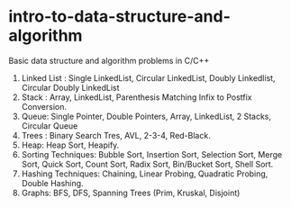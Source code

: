 # intro-to-data-structure-and-algorithm
Basic data structure and algorithm problems in C/C++
1. Linked List : Single LinkedList, Circular LinkedList, Doubly Linkedlist, Circular Doubly LinkedList
2. Stack : Array, LinkedList, Parenthesis Matching Infix to Postfix Conversion.
3. Queue: Single Pointer, Double Pointers, Array, LinkedList, 2 Stacks, Circular Queue
4. Trees : Binary Search Tres, AVL, 2-3-4, Red-Black.
5. Heap: Heap Sort, Heapify.
6. Sorting Techniques: Bubble Sort, Insertion Sort, Selection Sort, Merge Sort, Quick Sort, Count Sort, Radix Sort, Bin/Bucket Sort, Shell Sort.
7. Hashing Techniques: Chaining, Linear Probing, Quadratic Probing, Double Hashing.
8. Graphs: BFS, DFS, Spanning Trees (Prim, Kruskal, Disjoint)

